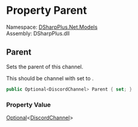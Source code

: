 # Property Parent

Namespace: [DSharpPlus.Net.Models](DSharpPlus.Net.Models.md)  
Assembly: DSharpPlus.dll

## <a id="DSharpPlus_Net_Models_ChannelEditModel_Parent"></a>Parent

<p>Sets the parent of this channel.</p>
<p>This should be channel with <xref href="DSharpPlus.Entities.DiscordChannel.Type" data-throw-if-not-resolved="false"></xref> set to <xref href="DSharpPlus.ChannelType.Category" data-throw-if-not-resolved="false"></xref>.</p>

```csharp
public Optional<DiscordChannel> Parent { set; }
```

### Property Value

[Optional](DSharpPlus.Entities.Optional\-1.md)<[DiscordChannel](DSharpPlus.Entities.DiscordChannel.md)\>

